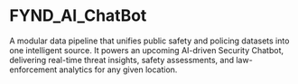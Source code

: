 # FYND_AI_ChatBot
A modular data pipeline that unifies public safety and policing datasets into one intelligent source. It powers an upcoming AI-driven Security Chatbot, delivering real-time threat insights, safety assessments, and law-enforcement analytics for any given location.
